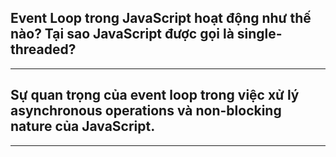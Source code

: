 ## Event Loop trong JavaScript hoạt động như thế nào? Tại sao JavaScript được gọi là single-threaded?

---

## Sự quan trọng của event loop trong việc xử lý asynchronous operations và non-blocking nature của JavaScript.

---